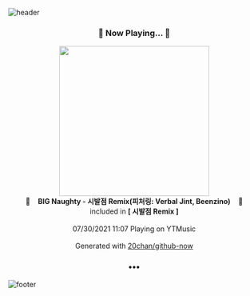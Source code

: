 ![header](https://capsule-render.vercel.app/api?type=wave&height=170&section=header&text=Hi.%20I'm%20SHIFT&fontColor=090707&fontAlignX=45&fontAlignY=65&fontSize=100)

<h3 align="center">🎵 Now Playing... 🎵</h3>
<p align="center">
  <a href="https://music.youtube.com/watch?v=xb7qScMY__M">
    <img width="300" src="https://lh3.googleusercontent.com/oy43V7V6zXyMMvC6R6rGt3zDcACMteV7o_JrGWwWbpN9egw4rszd1GGrim8kW0DB4YwXOCeXk7e66aY">
  </a>
  <br>
  🎵&nbsp&nbsp&nbsp <b>BIG Naughty - 시발점 Remix(피처링: Verbal Jint, Beenzino)</b> &nbsp&nbsp&nbsp🎵
  <br>
  included in <b>[ 시발점 Remix ]</b>
  
  <br />
  <br />
  07/30/2021 11:07 Playing on YTMusic
  <br />
  <br />
  Generated with <a href="https://github.com/20chan/github-now">20chan/github-now</a>
</p>

<h3 align="center">•••</h3>

![footer](https://capsule-render.vercel.app/api?type=wave&height=150&section=footer)
